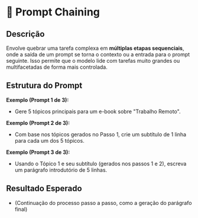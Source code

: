 # 📝 Prompt Chaining

## Descrição
Envolve quebrar uma tarefa complexa em **múltiplas etapas sequenciais**, onde a saída de um prompt se torna o contexto ou a entrada para o prompt seguinte. Isso permite que o modelo lide com tarefas muito grandes ou multifacetadas de forma mais controlada.

## Estrutura do Prompt
**Exemplo (Prompt 1 de 3):**
- Gere 5 tópicos principais para um e-book sobre "Trabalho Remoto".

**Exemplo (Prompt 2 de 3):**
- Com base nos tópicos gerados no Passo 1, crie um subtítulo de 1 linha para cada um dos 5 tópicos.

**Exemplo (Prompt 3 de 3):**
- Usando o Tópico 1 e seu subtítulo (gerados nos passos 1 e 2), escreva um parágrafo introdutório de 5 linhas.

## Resultado Esperado
- (Continuação do processo passo a passo, como a geração do parágrafo final)